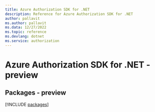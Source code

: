 ```yaml
---
title: Azure Authorization SDK for .NET
description: Reference for Azure Authorization SDK for .NET
author: pallavit
ms.author: pallavit
ms.data: 12/27/2022
ms.topic: reference
ms.devlang: dotnet
ms.service: authorization
---
```

# Azure Authorization SDK for .NET - preview
## Packages - preview
[!INCLUDE [packages](authorization-index.md)]